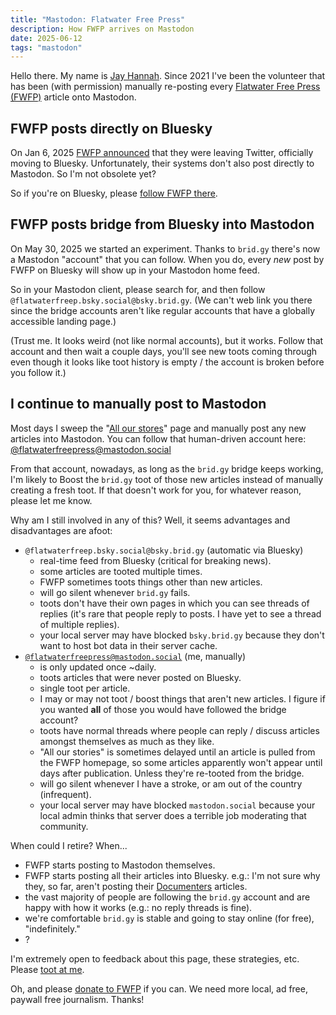 ```yaml
---
title: "Mastodon: Flatwater Free Press"
description: How FWFP arrives on Mastodon
date: 2025-06-12
tags: "mastodon"
---
```


Hello there. My name is [Jay Hannah](https://flyovercountry.social/@deafferret).
Since 2021 I've been the volunteer that has been (with permission) manually re-posting
every [Flatwater Free Press (FWFP)](https://flatwaterfreepress.org/)
article onto Mastodon.

## FWFP posts directly on Bluesky 

On Jan 6, 2025
[FWFP announced](https://bsky.app/profile/flatwaterfreep.bsky.social/post/3lf3zssfzgk2i)
that they were leaving Twitter, officially moving to Bluesky. Unfortunately,
their systems don't also post directly to Mastodon. So I'm not obsolete yet?

So if you're on Bluesky, please [follow FWFP there](https://bsky.app/profile/flatwaterfreep.bsky.social).

## FWFP posts bridge from Bluesky into Mastodon

On May 30, 2025 we started an experiment. Thanks to `brid.gy` there's now a
Mastodon "account" that you can follow. When you do, every *new* post by FWFP
on Bluesky will show up in your Mastodon home feed.

So in your Mastodon client, please search for, and then follow
`@flatwaterfreep.bsky.social@bsky.brid.gy`. (We can't web link you there since
the bridge accounts aren't like regular accounts that have a globally accessible
landing page.)

(Trust me. It looks weird (not like normal accounts), but it works. Follow that
account and then wait a couple days, you'll see new toots coming through 
even though it looks like toot history is empty / the account is broken before
you follow it.)

## I continue to manually post to Mastodon

Most days I sweep the "[All our stores](https://flatwaterfreepress.org/all-our-stories/)" page and manually post any new articles into Mastodon.
You can follow that human-driven account here:
[@flatwaterfreepress@mastodon.social](https://mastodon.social/@flatwaterfreepress)

From that account, nowadays, as long as the `brid.gy` bridge keeps working,
I'm likely to Boost the `brid.gy` toot of those new articles instead of manually
creating a fresh toot. If that doesn't work for you, for whatever reason,
please let me know.

Why am I still involved in any of this?
Well, it seems advantages and disadvantages are afoot:

* `@flatwaterfreep.bsky.social@bsky.brid.gy` (automatic via Bluesky)
  * real-time feed from Bluesky (critical for breaking news).
  * some articles are tooted multiple times.
  * FWFP sometimes toots things other than new articles.
  * will go silent whenever `brid.gy` fails.
  * toots don't have their own pages in which you can see threads of replies (it's rare that people reply to posts. I have yet to see a thread of multiple replies).
  * your local server may have blocked `bsky.brid.gy` because they don't want to host bot data in their server cache.
* [`@flatwaterfreepress@mastodon.social`](https://mastodon.social/@flatwaterfreepress) (me, manually)
  * is only updated once ~daily.
  * toots articles that were never posted on Bluesky.
  * single toot per article.
  * I may or may not toot / boost things that aren't new articles. I figure if you wanted **all** of those you would have followed the bridge account?
  * toots have normal threads where people can reply / discuss articles amongst themselves as much as they like.
  * "All our stories" is sometimes delayed until an article is pulled from the FWFP homepage, so some articles apparently won't appear until days after publication. Unless they're re-tooted from the bridge.
  * will go silent whenever I have a stroke, or am out of the country (infrequent).
  * your local server may have blocked `mastodon.social` because your local admin thinks that server does a terrible job moderating that community.

When could I retire? When...
* FWFP starts posting to Mastodon themselves.
* FWFP starts posting all their articles into Bluesky.
  e.g.: I'm not sure why they, so far, aren't posting their
  [Documenters](https://flatwaterfreepress.org/documenters/) articles.
* the vast majority of people are following the `brid.gy` account and are happy
  with how it works (e.g.: no reply threads is fine).
* we're comfortable `brid.gy` is stable and going to stay online (for free),
  "indefinitely."
* ?

I'm extremely open to feedback about this page, these strategies, etc.
Please [toot at me](https://flyovercountry.social/@deafferret).

Oh, and please [donate to FWFP](https://flatwaterfreepress.org/donate/)
if you can. We need more local, ad free, paywall free journalism.
Thanks!
